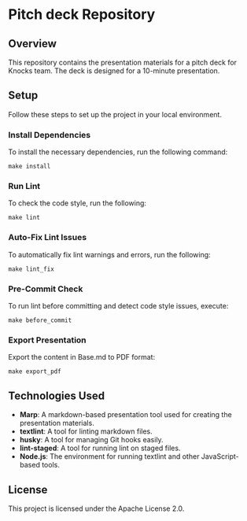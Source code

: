 # Pitch deck  Repository

## Overview

This repository contains the presentation materials for a pitch deck for Knocks team. The deck is designed for a 10-minute presentation.

## Setup

Follow these steps to set up the project in your local environment.

### Install Dependencies

To install the necessary dependencies, run the following command:

```shell
make install
```

### Run Lint

To check the code style, run the following:

```shell
make lint
```

### Auto-Fix Lint Issues

To automatically fix lint warnings and errors, run the following:

```shell
make lint_fix
```

### Pre-Commit Check

To run lint before committing and detect code style issues, execute:

```shell
make before_commit
```

### Export Presentation

Export the content in Base.md to PDF format:

```shell
make export_pdf
```

## Technologies Used

- **Marp**: A markdown-based presentation tool used for creating the presentation materials.
- **textlint**: A tool for linting markdown files.
- **husky**: A tool for managing Git hooks easily.
- **lint-staged**: A tool for running lint on staged files.
- **Node.js**: The environment for running textlint and other JavaScript-based tools.

## License

This project is licensed under the Apache License 2.0.

